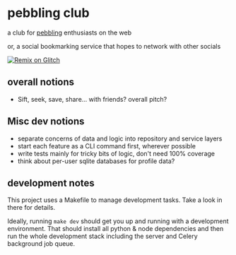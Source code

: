 # pebbling club

a club for [pebbling][] enthusiasts on the web

or, a social bookmarking service that hopes to network with other socials

[pebbling]: https://en.wikipedia.org/wiki/Pebbling

[![Remix on Glitch](https://cdn.glitch.com/2703baf2-b643-4da7-ab91-7ee2a2d00b5b%2Fremix-button.svg)](https://glitch.com/edit/#!/import/github/lmorchard/pebbling-club)

## overall notions

- Sift, seek, save, share... with friends? overall pitch?

## Misc dev notions

- separate concerns of data and logic into repository and service layers
- start each feature as a CLI command first, wherever possible
- write tests mainly for tricky bits of logic, don't need 100% coverage
- think about per-user sqlite databases for profile data?

## development notes

This project uses a Makefile to manage development tasks. Take a look in there for details.

Ideally, running `make dev` should get you up and running with a development environment. That should install all python & node dependencies and then run the whole development stack including the server and Celery background job queue.
